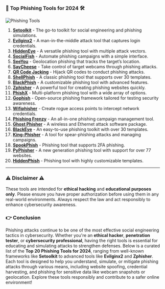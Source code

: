 ### 🌟 **Top Phishing Tools for 2024** 🛠️

![Phishing Tools](https://www.ghsystems.com/hubfs/Phishing-01.gif)


1. **[Setoolkit](https://github.com/trustedsec/social-engineer-toolkit)** - The go-to toolkit for social engineering and phishing simulations.
2. **[Evilginx2](https://github.com/kgretzky/evilginx)** - A man-in-the-middle attack tool that captures login credentials.
3. **[HiddenEye](https://github.com/DarkSecDevelopers/HiddenEye-Legacy)** - A versatile phishing tool with multiple attack vectors.
4. **[SocialFish](https://github.com/UndeadSec/SocialFish)** - Automate phishing campaigns with a simple interface.
5. **[SeeYou](https://github.com/Viralmaniar/I-See-You)** - Geolocation phishing that tracks the target’s location.
6. **[SayCheese](https://github.com/hangetzzu/saycheese)** - Take control of target webcams through phishing attacks.
7. **[QR Code Jacking](https://github.com/cryptedwolf/ohmyqr)** - Hijack QR codes to conduct phishing attacks.
8. **[ShellPhish](https://github.com/An0nUD4Y/shellphish)** - A classic phishing tool that supports over 30 templates.
9. **[BlackPhish](https://github.com/iinc0gnit0/BlackPhish)** - A customizable phishing tool with advanced features.
10. **[Zphisher](https://github.com/htr-tech/zphisher)** - A powerful tool for creating phishing websites quickly.
11. **[PhishX](https://github.com/thelinuxchoice/PhishX)** - Multi-platform phishing tool with a wide array of options.
12. **[Gophish](https://github.com/gophish/gophish)** - Open-source phishing framework tailored for testing security awareness.
13. **[Wifiphisher](https://github.com/wifiphisher/wifiphisher)** - Create rogue access points to intercept network credentials.
14. **[Phishing Frenzy](https://github.com/pentestgeek/phishing-frenzy)** - An all-in-one phishing campaign management tool.
15. **[Ghost Phisher](https://github.com/savio-code/ghost-phisher)** - A wireless and Ethernet attack software package.
16. **[BlackEye](https://github.com/thelinuxchoice/blackeye)** - An easy-to-use phishing toolkit with over 30 templates.
17. **[King-Phisher](https://github.com/rsmusllp/king-phisher)** - A tool for spear-phishing attacks and managing campaigns.
18. **[SpookPhish](https://github.com/technowlogy/spookphish)** - Phishing tool that supports 2FA phishing.
19. **[PyPhisher](https://github.com/KasRoudra/PyPhisher)** - A new generation phishing tool with support for over 77 websites.
20. **[HiddenPhish](https://github.com/HiddenPhish/HiddenPhish)** - Phishing tool with highly customizable templates.

---

### ⚠️ **Disclaimer** ⚠️

These tools are intended for **ethical hacking** and **educational purposes only**. Please ensure you have proper authorization before using them in any real-world environments. Always respect the law and act responsibly to enhance cybersecurity awareness.

### 👉 Conclusion 

Phishing attacks continue to be one of the most effective social engineering tactics in cybersecurity. Whether you're an **ethical hacker**, **penetration tester**, or **cybersecurity professional**, having the right tools is essential for educating and simulating attacks to strengthen defenses. Below is a curated list of the **Top 20 Phishing Tools for 2024**, ranging from well-known frameworks like **Setoolkit** to advanced tools like **Evilginx2** and **Zphisher**. Each tool is designed to help you understand, simulate, or mitigate phishing attacks through various means, including website spoofing, credential harvesting, and phishing for sensitive data like webcam snapshots or geolocation. Explore these tools responsibly and contribute to a safer online environment!
